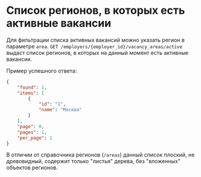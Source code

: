 # Список регионов, в которых есть активные вакансии

Для фильтрации списка активных вакансий можно указать регион в параметре `area`.
`GET /employers/{employer_id}/vacancy_areas/active` выдаст список регионов, в которых на данный момент есть активные вакансии.

Пример успешного ответа:
```json
{
    "found": 1,
    "items": [
        {
            "id": "1",
            "name": "Москва"
        }
    ],
    "page": 0,
    "pages": 1,
    "per_page": 1    
}
```

В отличии от справочника регионов (`/areas`) данный список плоский, не древовидный, содержит только "листья" дерева, без "вложенных" объектов регионов.
